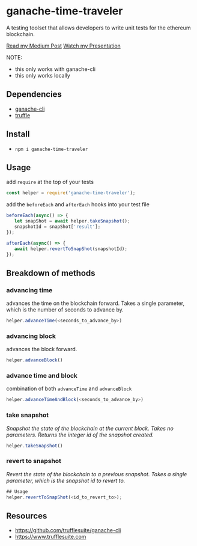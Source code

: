 # ganache-time-traveler
A testing toolset that allows developers to write unit tests for the ethereum blockchain.

[Read my Medium Post](https://medium.com/fluidity/standing-the-time-of-test-b906fcc374a9)
[Watch my Presentation](https://photos.app.goo.gl/6qkd5AN2BthxkY2K6)


NOTE:
- this only works with ganache-cli
- this only works locally

## Dependencies
- [ganache-cli](https://github.com/trufflesuite/ganache-cli)
- [truffle](https://www.trufflesuite.com/docs/truffle/getting-started/installation)

## Install
- `npm i ganache-time-traveler`

## Usage
add `require` at the top of your tests
```javascript
const helper = require('ganache-time-traveler');
```

add the `beforeEach` and `afterEach` hooks into your test file
 ```javascript
beforeEach(async() => {
    let snapShot = await helper.takeSnapshot();
    snapshotId = snapShot['result'];
});

afterEach(async() => {
    await helper.revertToSnapShot(snapshotId);
});
 ```

## Breakdown of methods
### advancing time
advances the time on the blockchain forward. Takes a single parameter, which is the number of seconds to advance by.
```javascript
helper.advanceTime(<seconds_to_advance_by>)
```
### advancing block
advances the block forward.
```javascript
helper.advanceBlock()
```
### advance time and block
combination of both `advanceTime` and `advanceBlock`
```javascript
helper.advanceTimeAndBlock(<seconds_to_advance_by>)
```

### take snapshot
_Snapshot the state of the blockchain at the current block. Takes no parameters. Returns the integer id of the snapshot created._
```javascript
helper.takeSnapshot()
```

### revert to snapshot
_Revert the state of the blockchain to a previous snapshot. Takes a single parameter, which is the snapshot id to revert to._
```javascript
## Usage
helper.revertToSnapShot(<id_to_revert_to>);
```

## Resources
- https://github.com/trufflesuite/ganache-cli
- https://www.trufflesuite.com
